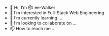 - 👋 Hi, I’m @Lee-Walker
- 👀 I’m interested in Full-Stack Web Engineering
- 🌱 I’m currently learning ...
- 💞️ I’m looking to collaborate on ...
- 📫 How to reach me ...

<!---
Carolynn-Walker/Carolynn-Walker is a ✨ special ✨ repository because its `README.md` (this file) appears on your GitHub profile.
You can click the Preview link to take a look at your changes.
--->
